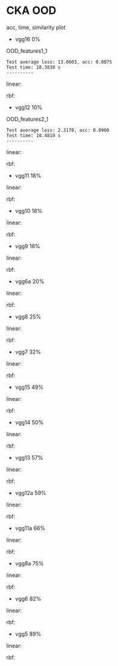# CKA OOD
acc, time, similarity plot

- vgg16 0%

OOD_features1_1
```
Test average loss: 13.0603, acc: 0.0875
Test time: 10.3830 s
----------
```
linear:

rbf:


- vgg12 10% 

OOD_features2_1
```
Test average loss: 2.3178, acc: 0.0900
Test time: 10.4810 s
----------
```
linear:

rbf:

- vgg11 18%

linear:

rbf:

- vgg10 18%

linear:

rbf:

- vgg9 18%

linear:

rbf:

- vgg6a 20%

linear:

rbf:

- vgg8 25%

linear:

rbf:

- vgg7 32%

linear:

rbf:

- vgg15 49%

linear:

rbf:

- vgg14 50%

linear:

rbf:

- vgg13 57%

linear:

rbf:

- vgg12a 59%

linear:

rbf:

- vgg11a 66%

linear:

rbf:

- vgg8a 75%

linear:

rbf:

- vgg6 82%

linear:

rbf:

- vgg5 89%

linear:

rbf:
